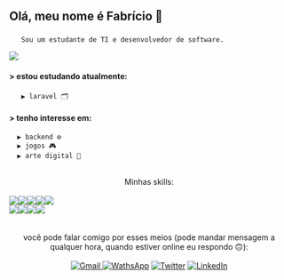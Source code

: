 ## Olá, meu nome é Fabrício 👾

###
       Sou um estudante de TI e desenvolvedor de software.

<div style="display: flex;">
       <img src="https://i.pinimg.com/originals/8d/fc/61/8dfc61f7385699490966086385dd164f.gif">
</div>

#### > estou estudando atualmente:
       ▶ laravel 🗂️
       
#### > tenho interesse em:
      ▶ backend ⚙️
      ▶ jogos 🎮
      ▶ arte digital 🎨

<br>

<div align='center'>
       <a align='center'>Minhas skills:</a><br><br>
       <div style="display: flex;flex-wrap: wrap;">
               <img src="https://img.shields.io/badge/C%23-239120?style=for-the-badge&logo=c-sharp&logoColor=white">
              <img src="https://img.shields.io/badge/.NET-5C2D91?style=for-the-badge&logo=.net&logoColor=white">
              <img src="https://img.shields.io/badge/PHP-777BB4?style=for-the-badge&logo=php&logoColor=white">
              <img src="https://img.shields.io/badge/Python-14354C?style=for-the-badge&logo=python&logoColor=white">
              <img src="https://img.shields.io/badge/Flask-000000?style=for-the-badge&logo=flask&logoColor=white">
       </div>
       <div style="display: flex;flex-wrap: wrap;">
              <img src="https://img.shields.io/badge/HTML5-E34F26?style=for-the-badge&logo=html5&logoColor=white">
              <img src="https://img.shields.io/badge/CSS3-1572B6?style=for-the-badge&logo=css3&logoColor=white">
              <img src="https://img.shields.io/badge/JavaScript-323330?style=for-the-badge&logo=javascript&logoColor=F7DF1E">
              <img src="https://img.shields.io/badge/Bootstrap-563D7C?style=for-the-badge&logo=bootstrap&logoColor=white">
       </div>
</div>
<br>
<div align="center"> 
  <br>
  <a>você pode falar comigo por esses meios (pode mandar mensagem a qualquer hora, quando estiver online eu respondo 🙃):</a>
  <br>
  <br>
  <a href = "mailto:fabriciofl.dev@gmail.com"><img src="https://img.shields.io/badge/Gmail-D14836?style=for-the-badge&logo=gmail&logoColor=white" target="_blank" title="Gmail">     </a>
  <a href="http://wa.me/5599996448863"><img src="https://img.shields.io/badge/WhatsApp-25D366?style=for-the-badge&logo=whatsapp&logoColor=white" target="_blank" title='WathsApp'></a>
  <a href="https://twitter.com/Dev_Fabriciofl"><img src="https://img.shields.io/badge/Twitter-1DA1F2?style=for-the-badge&logo=twitter&logoColor=white" target="_blank" title='Twitter'></a>
  <a href="https://www.linkedin.com/in/fabricio-freitas-lima/" target="_blank"><img src="https://img.shields.io/badge/-LinkedIn-%230077B5?style=for-the-badge&logo=linkedin&logoColor=white" target="_blank" title="LinkedIn"></a>  
</div>
